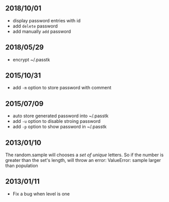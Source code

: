 ## 2018/10/01

* display password entries with id
* add `delete` password
* add manually `add` password


## 2018/05/29

* encrypt ~/.passtk


## 2015/10/31

* add `-m` option to store password with comment


## 2015/07/09

* auto store generated password into ~/.passtk
* add `-u` option to disable stroing password
* add `-p` option to show password in ~/.passtk


## 2013/01/10

The random.sample will chooses a *set of unique* letters.
So if the number is greater than the set's length, will throw an error:
ValueError: sample larger than population


## 2013/01/11

* Fix a bug when level is one
